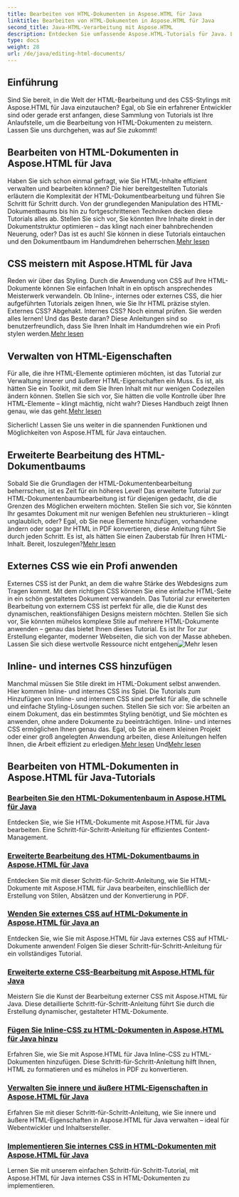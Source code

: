 ```yaml
---
title: Bearbeiten von HTML-Dokumenten in Aspose.HTML für Java
linktitle: Bearbeiten von HTML-Dokumenten in Aspose.HTML für Java
second_title: Java-HTML-Verarbeitung mit Aspose.HTML
description: Entdecken Sie umfassende Aspose.HTML-Tutorials für Java. Lernen Sie die Bearbeitung von HTML-Dokumenten, die CSS-Implementierung und die Inhaltsverwaltung mit Schritt-für-Schritt-Anleitungen.
type: docs
weight: 28
url: /de/java/editing-html-documents/
---
```

## Einführung

Sind Sie bereit, in die Welt der HTML-Bearbeitung und des CSS-Stylings mit Aspose.HTML für Java einzutauchen? Egal, ob Sie ein erfahrener Entwickler sind oder gerade erst anfangen, diese Sammlung von Tutorials ist Ihre Anlaufstelle, um die Bearbeitung von HTML-Dokumenten zu meistern. Lassen Sie uns durchgehen, was auf Sie zukommt!

## Bearbeiten von HTML-Dokumenten in Aspose.HTML für Java

Haben Sie sich schon einmal gefragt, wie Sie HTML-Inhalte effizient verwalten und bearbeiten können? Die hier bereitgestellten Tutorials erläutern die Komplexität der HTML-Dokumentbearbeitung und führen Sie Schritt für Schritt durch. Von der grundlegenden Manipulation des HTML-Dokumentbaums bis hin zu fortgeschrittenen Techniken decken diese Tutorials alles ab. Stellen Sie sich vor, Sie könnten Ihre Inhalte direkt in der Dokumentstruktur optimieren – das klingt nach einer bahnbrechenden Neuerung, oder? Das ist es auch! Sie können in diese Tutorials eintauchen und den Dokumentbaum im Handumdrehen beherrschen.[Mehr lesen](./edit-html-document-tree/)

## CSS meistern mit Aspose.HTML für Java

 Reden wir über das Styling. Durch die Anwendung von CSS auf Ihre HTML-Dokumente können Sie einfachen Inhalt in ein optisch ansprechendes Meisterwerk verwandeln. Ob Inline-, internes oder externes CSS, die hier aufgeführten Tutorials zeigen Ihnen, wie Sie Ihr HTML präzise stylen. Externes CSS? Abgehakt. Internes CSS? Noch einmal prüfen. Sie werden alles lernen! Und das Beste daran? Diese Anleitungen sind so benutzerfreundlich, dass Sie Ihren Inhalt im Handumdrehen wie ein Profi stylen werden.[Mehr lesen](./apply-external-css-html-documents/)

## Verwalten von HTML-Eigenschaften

Für alle, die ihre HTML-Elemente optimieren möchten, ist das Tutorial zur Verwaltung innerer und äußerer HTML-Eigenschaften ein Muss. Es ist, als hätten Sie ein Toolkit, mit dem Sie Ihren Inhalt mit nur wenigen Codezeilen ändern können. Stellen Sie sich vor, Sie hätten die volle Kontrolle über Ihre HTML-Elemente – klingt mächtig, nicht wahr? Dieses Handbuch zeigt Ihnen genau, wie das geht.[Mehr lesen](./manage-inner-outer-html-properties/)

Sicherlich! Lassen Sie uns weiter in die spannenden Funktionen und Möglichkeiten von Aspose.HTML für Java eintauchen.

## Erweiterte Bearbeitung des HTML-Dokumentbaums

Sobald Sie die Grundlagen der HTML-Dokumentenbearbeitung beherrschen, ist es Zeit für ein höheres Level! Das erweiterte Tutorial zur HTML-Dokumentenbaumbearbeitung ist für diejenigen gedacht, die die Grenzen des Möglichen erweitern möchten. Stellen Sie sich vor, Sie könnten Ihr gesamtes Dokument mit nur wenigen Befehlen neu strukturieren – klingt unglaublich, oder? Egal, ob Sie neue Elemente hinzufügen, vorhandene ändern oder sogar Ihr HTML in PDF konvertieren, diese Anleitung führt Sie durch jeden Schritt. Es ist, als hätten Sie einen Zauberstab für Ihren HTML-Inhalt. Bereit, loszulegen?[Mehr lesen](./advanced-html-document-tree-editing/)

## Externes CSS wie ein Profi anwenden

Externes CSS ist der Punkt, an dem die wahre Stärke des Webdesigns zum Tragen kommt. Mit dem richtigen CSS können Sie eine einfache HTML-Seite in ein schön gestaltetes Dokument verwandeln. Das Tutorial zur erweiterten Bearbeitung von externem CSS ist perfekt für alle, die die Kunst des dynamischen, reaktionsfähigen Designs meistern möchten. Stellen Sie sich vor, Sie könnten mühelos komplexe Stile auf mehrere HTML-Dokumente anwenden – genau das bietet Ihnen dieses Tutorial. Es ist Ihr Tor zur Erstellung eleganter, moderner Webseiten, die sich von der Masse abheben. Lassen Sie sich diese wertvolle Ressource nicht entgehen![Mehr lesen](./advanced-external-css-editing/)

## Inline- und internes CSS hinzufügen

Manchmal müssen Sie Stile direkt im HTML-Dokument selbst anwenden. Hier kommen Inline- und internes CSS ins Spiel. Die Tutorials zum Hinzufügen von Inline- und internem CSS sind perfekt für alle, die schnelle und einfache Styling-Lösungen suchen. Stellen Sie sich vor: Sie arbeiten an einem Dokument, das ein bestimmtes Styling benötigt, und Sie möchten es anwenden, ohne andere Dokumente zu beeinträchtigen. Inline- und internes CSS ermöglichen Ihnen genau das. Egal, ob Sie an einem kleinen Projekt oder einer groß angelegten Anwendung arbeiten, diese Anleitungen helfen Ihnen, die Arbeit effizient zu erledigen.[Mehr lesen](./add-inline-css-html-documents/) Und[Mehr lesen](./implement-internal-css-html-documents/)

## Bearbeiten von HTML-Dokumenten in Aspose.HTML für Java-Tutorials
### [Bearbeiten Sie den HTML-Dokumentenbaum in Aspose.HTML für Java](./edit-html-document-tree/)
Entdecken Sie, wie Sie HTML-Dokumente mit Aspose.HTML für Java bearbeiten. Eine Schritt-für-Schritt-Anleitung für effizientes Content-Management.
### [Erweiterte Bearbeitung des HTML-Dokumentbaums in Aspose.HTML für Java](./advanced-html-document-tree-editing/)
Entdecken Sie mit dieser Schritt-für-Schritt-Anleitung, wie Sie HTML-Dokumente mit Aspose.HTML für Java bearbeiten, einschließlich der Erstellung von Stilen, Absätzen und der Konvertierung in PDF.
### [Wenden Sie externes CSS auf HTML-Dokumente in Aspose.HTML für Java an](./apply-external-css-html-documents/)
Entdecken Sie, wie Sie mit Aspose.HTML für Java externes CSS auf HTML-Dokumente anwenden! Folgen Sie dieser Schritt-für-Schritt-Anleitung für ein vollständiges Tutorial.
### [Erweiterte externe CSS-Bearbeitung mit Aspose.HTML für Java](./advanced-external-css-editing/)
Meistern Sie die Kunst der Bearbeitung externer CSS mit Aspose.HTML für Java. Diese detaillierte Schritt-für-Schritt-Anleitung führt Sie durch die Erstellung dynamischer, gestalteter HTML-Dokumente.
### [Fügen Sie Inline-CSS zu HTML-Dokumenten in Aspose.HTML für Java hinzu](./add-inline-css-html-documents/)
Erfahren Sie, wie Sie mit Aspose.HTML für Java Inline-CSS zu HTML-Dokumenten hinzufügen. Diese Schritt-für-Schritt-Anleitung hilft Ihnen, HTML zu formatieren und es mühelos in PDF zu konvertieren.
### [Verwalten Sie innere und äußere HTML-Eigenschaften in Aspose.HTML für Java](./manage-inner-outer-html-properties/)
Erfahren Sie mit dieser Schritt-für-Schritt-Anleitung, wie Sie innere und äußere HTML-Eigenschaften in Aspose.HTML für Java verwalten – ideal für Webentwickler und Inhaltsersteller.
### [Implementieren Sie internes CSS in HTML-Dokumenten mit Aspose.HTML für Java](./implement-internal-css-html-documents/)
Lernen Sie mit unserem einfachen Schritt-für-Schritt-Tutorial, mit Aspose.HTML für Java internes CSS in HTML-Dokumenten zu implementieren.
